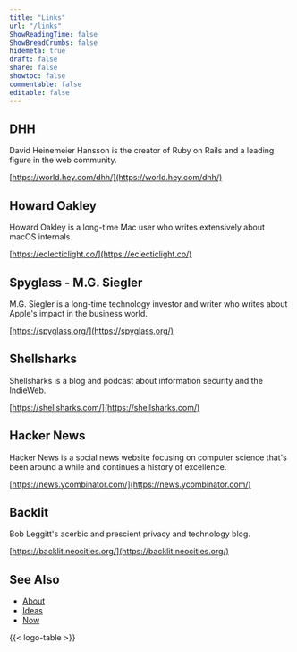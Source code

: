 ```yaml
---
title: "Links"
url: "/links"
ShowReadingTime: false
ShowBreadCrumbs: false
hidemeta: true
draft: false
share: false
showtoc: false
commentable: false
editable: false
---
```


## DHH

David Heinemeier Hansson is the creator of Ruby on Rails and a leading figure in
the web community.

[https://world.hey.com/dhh/](https://world.hey.com/dhh/)

## Howard Oakley

Howard Oakley is a long-time Mac user who writes extensively about macOS
internals.

[https://eclecticlight.co/](https://eclecticlight.co/)

## Spyglass - M.G. Siegler

M.G. Siegler is a long-time technology investor and writer who writes about
Apple's impact in the business world.

[https://spyglass.org/](https://spyglass.org/)

## Shellsharks

Shellsharks is a blog and podcast about information security and the IndieWeb.

[https://shellsharks.com/](https://shellsharks.com/)

## Hacker News

Hacker News is a social news website focusing on computer science that's been
around a while and continues a history of excellence.

[https://news.ycombinator.com/](https://news.ycombinator.com/)

## Backlit

Bob Leggitt's acerbic and prescient privacy and technology blog.

[https://backlit.neocities.org/](https://backlit.neocities.org/)

## See Also

* [About](/about)
* [Ideas](/ideas)
* [Now](/now)

{{< logo-table >}}
